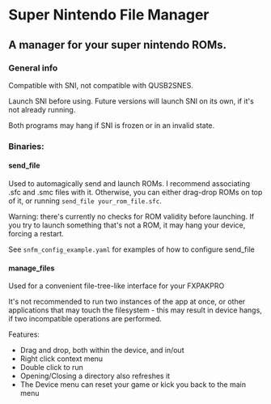 # Super Nintendo File Manager
## A manager for your super nintendo ROMs. 

### General info
Compatible with SNI, not compatible with QUSB2SNES.

Launch SNI before using. Future versions will launch SNI on its own, if it's not already running.

Both programs may hang if SNI is frozen or in an invalid state.

### Binaries:

#### send_file 
Used to automagically send and launch ROMs. I recommend associating .sfc and .smc files with it. Otherwise, you can either drag-drop ROMs on top of it, or running `send_file your_rom_file.sfc`.

Warning: there's currently no checks for ROM validity before launching. If you try to launch something that's not a ROM, it may hang your device, forcing a restart.

See `snfm_config_example.yaml` for examples of how to configure send_file

#### manage_files

Used for a convenient file-tree-like interface for your FXPAKPRO

It's not recommended to run two instances of the app at once, or other applications that may touch the filesystem - this may result in device hangs, if two incompatible operations are performed.

Features:
* Drag and drop, both within the device, and in/out
* Right click context menu
* Double click to run
* Opening/Closing a directory also refreshes it
* The Device menu can reset your game or kick you back to the main menu
